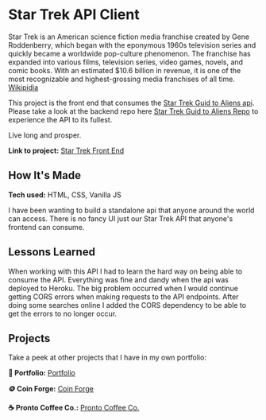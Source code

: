 # Star Trek API Client

Star Trek is an American science fiction media franchise created by Gene Roddenberry, which began with the eponymous 1960s television series and quickly became a worldwide pop-culture phenomenon. The franchise has expanded into various films, television series, video games, novels, and comic books. With an estimated $10.6 billion in revenue, it is one of the most recognizable and highest-grossing media franchises of all time. [Wikipidia](https://en.wikipedia.org/wiki/Star_Trek)

This project is the front end that consumes the [Star Trek Guid to Aliens api](http://star-trek-beta.vercel.app/). Please take a look at the backend repo here [Star Trek Guid to Aliens Repo](https://github.com/ivngzmn/star-trek-server) to experience the API to its fullest.

Live long and prosper.

**Link to project:** [Star Trek Front End](https://star-trek-node-express-api.herokuapp.com/)

<!-- ![app image](#) Image Gif in the works -->

## How It's Made

**Tech used:** HTML, CSS, Vanilla JS

I have been wanting to build a standalone api that anyone around the world can access. There is no fancy UI just our Star Trek API that anyone's frontend can consume.

## Lessons Learned

When working with this API I had to learn the hard way on being able to consume the API. Everything was fine and dandy when the api was deployed to Heroku. The big problem occurred when I would continue getting CORS errors when making requests to the API endpoints. After doing some searches online I added the CORS dependency to be able to get the errors to no longer occur.

## Projects

Take a peek at other projects that I have in my own portfolio:

**🚀 Portfolio:** [Portfolio](https://github.com/ivngzmn/ivanguzmandev)

**🪙 Coin Forge:** [Coin Forge](https://github.com/ivngzmn/coin-forge)

**☕️ Pronto Coffee Co.:** [Pronto Coffee Co.](https://github.com/ivngzmn/pronto-coffee-co)
